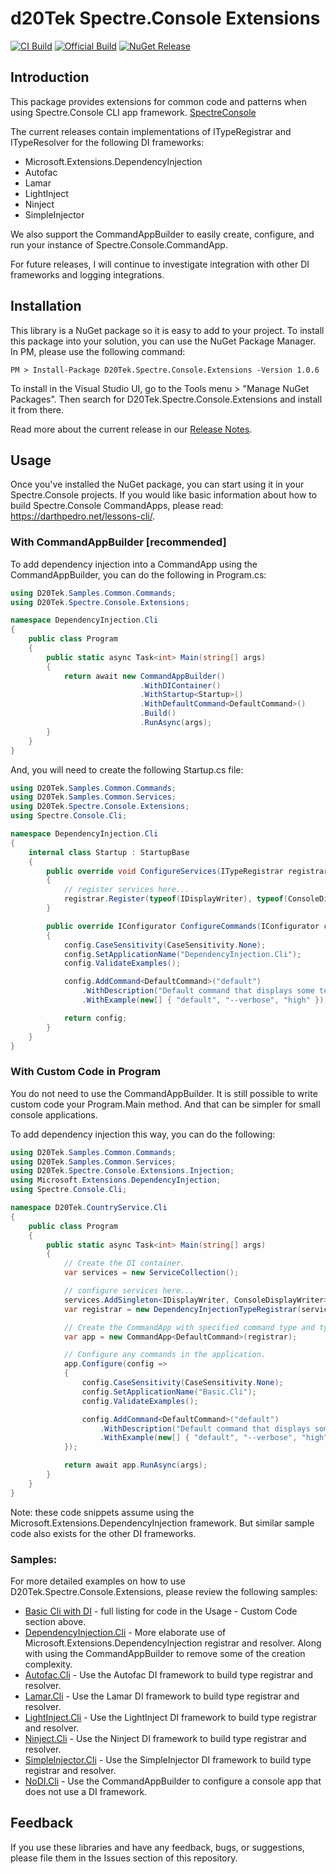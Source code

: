 # d20Tek Spectre.Console Extensions
[![CI Build](https://github.com/d20Tek/Spectre.Console.Extensions/actions/workflows/spectre-console-extensions-ci.yml/badge.svg)](https://github.com/d20Tek/Spectre.Console.Extensions/actions/workflows/spectre-console-extensions-ci.yml)
[![Official Build](https://github.com/d20Tek/Spectre.Console.Extensions/actions/workflows/spectre-console-extensions-official.yml/badge.svg)](https://github.com/d20Tek/Spectre.Console.Extensions/actions/workflows/spectre-console-extensions-official.yml)
[![NuGet Release](https://github.com/d20Tek/Spectre.Console.Extensions/actions/workflows/nuget-release.yml/badge.svg)](https://github.com/d20Tek/Spectre.Console.Extensions/actions/workflows/nuget-release.yml)

## Introduction
This package provides extensions for common code and patterns when using Spectre.Console CLI app framework.
[SpectreConsole](https://github.com/spectreconsole/spectre.console)

The current releases contain implementations of ITypeRegistrar and ITypeResolver for the following DI frameworks:
- Microsoft.Extensions.DependencyInjection
- Autofac
- Lamar
- LightInject
- Ninject
- SimpleInjector

We also support the CommandAppBuilder to easily create, configure, and run your instance of Spectre.Console.CommandApp.

For future releases, I will continue to investigate integration with other DI frameworks and logging integrations.

## Installation
This library is a NuGet package so it is easy to add to your project. To install this package into your solution, you can use the NuGet Package Manager. In PM, please use the following command:
```  
PM > Install-Package D20Tek.Spectre.Console.Extensions -Version 1.0.6
``` 

To install in the Visual Studio UI, go to the Tools menu > "Manage NuGet Packages". Then search for D20Tek.Spectre.Console.Extensions and install it from there.

Read more about the current release in our [Release Notes](ReleaseNotes.md).

## Usage
Once you've installed the NuGet package, you can start using it in your Spectre.Console projects.
If you would like basic information about how to build Spectre.Console CommandApps, please read: https://darthpedro.net/lessons-cli/.

### With CommandAppBuilder [recommended]
To add dependency injection into a CommandApp using the CommandAppBuilder, you can do the following in Program.cs:
```csharp
using D20Tek.Samples.Common.Commands;
using D20Tek.Spectre.Console.Extensions;

namespace DependencyInjection.Cli
{
    public class Program
    {
        public static async Task<int> Main(string[] args)
        {
            return await new CommandAppBuilder()
                             .WithDIContainer()
                             .WithStartup<Startup>()
                             .WithDefaultCommand<DefaultCommand>()
                             .Build()
                             .RunAsync(args);
        }
    }
}
```

And, you will need to create the following Startup.cs file:
```csharp
using D20Tek.Samples.Common.Commands;
using D20Tek.Samples.Common.Services;
using D20Tek.Spectre.Console.Extensions;
using Spectre.Console.Cli;

namespace DependencyInjection.Cli
{
    internal class Startup : StartupBase
    {
        public override void ConfigureServices(ITypeRegistrar registrar)
        {
            // register services here...
            registrar.Register(typeof(IDisplayWriter), typeof(ConsoleDisplayWriter));
        }

        public override IConfigurator ConfigureCommands(IConfigurator config)
        {
            config.CaseSensitivity(CaseSensitivity.None);
            config.SetApplicationName("DependencyInjection.Cli");
            config.ValidateExamples();

            config.AddCommand<DefaultCommand>("default")
                .WithDescription("Default command that displays some text.")
                .WithExample(new[] { "default", "--verbose", "high" });

            return config;
        }
    }
}
```

### With Custom Code in Program
You do not need to use the CommandAppBuilder. It is still possible to write custom code your Program.Main method. And that can be simpler for small console applications. 

To add dependency injection this way, you can do the following:
```csharp
using D20Tek.Samples.Common.Commands;
using D20Tek.Samples.Common.Services;
using D20Tek.Spectre.Console.Extensions.Injection;
using Microsoft.Extensions.DependencyInjection;
using Spectre.Console.Cli;

namespace D20Tek.CountryService.Cli
{
    public class Program
    {
        public static async Task<int> Main(string[] args)
        {
            // Create the DI container.
            var services = new ServiceCollection();

            // configure services here...
            services.AddSingleton<IDisplayWriter, ConsoleDisplayWriter>();
            var registrar = new DependencyInjectionTypeRegistrar(services);

            // Create the CommandApp with specified command type and type registrar.
            var app = new CommandApp<DefaultCommand>(registrar);

            // Configure any commands in the application.
            app.Configure(config =>
            {
                config.CaseSensitivity(CaseSensitivity.None);
                config.SetApplicationName("Basic.Cli");
                config.ValidateExamples();

                config.AddCommand<DefaultCommand>("default")
                    .WithDescription("Default command that displays some text.")
                    .WithExample(new[] { "default", "--verbose", "high" });
            });

            return await app.RunAsync(args);
        }
    }
}
```

Note: these code snippets assume using the Microsoft.Extensions.DependencyInjection framework. But similar sample code also exists for the other DI frameworks.

### Samples:
For more detailed examples on how to use D20Tek.Spectre.Console.Extensions, please review the following samples:

* [Basic Cli with DI](samples/Basic.Cli) - full listing for code in the Usage - Custom Code section above.
* [DependencyInjection.Cli](samples/DependencyInjection.Cli) - More elaborate use of Microsoft.Extensions.DependencyInjection registrar and resolver. Along with using the CommandAppBuilder to remove some of the creation complexity.
* [Autofac.Cli](samples/Autofac.Cli) - Use the Autofac DI framework to build type registrar and resolver.
* [Lamar.Cli](samples/Lamar.Cli) - Use the Lamar DI framework to build type registrar and resolver.
* [LightInject.Cli](samples/LightInject.Cli) - Use the LightInject DI framework to build type registrar and resolver.
* [Ninject.Cli](samples/Ninject.Cli) - Use the Ninject DI framework to build type registrar and resolver.
* [SimpleInjector.Cli](samples/SimpleInjector.Cli) - Use the SimpleInjector DI framework to build type registrar and resolver.
* [NoDI.Cli](samples/NoDI.Cli) - Use the CommandAppBuilder to configure a console app that does not use a DI framework.

## Feedback
If you use these libraries and have any feedback, bugs, or suggestions, please file them in the Issues section of this repository.
